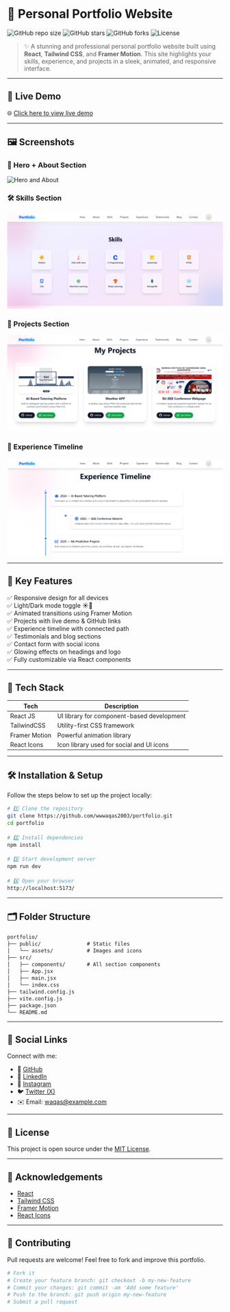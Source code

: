 # 🚀 Personal Portfolio Website

![GitHub repo size](https://img.shields.io/github/repo-size/wwwaqas2003/portfolio?color=blue&style=flat-square)
![GitHub stars](https://img.shields.io/github/stars/wwwaqas2003/portfolio?style=flat-square)
![GitHub forks](https://img.shields.io/github/forks/wwwaqas2003/portfolio?style=flat-square)
![License](https://img.shields.io/github/license/wwwaqas2003/portfolio?style=flat-square)

> ✨ A stunning and professional personal portfolio website built using **React**, **Tailwind CSS**, and **Framer Motion**. This site highlights your skills, experience, and projects in a sleek, animated, and responsive interface.

---

## 📸 Live Demo

🌐 [Click here to view live demo](https://waqas-portfolio.vercel.app/)

---

## 🖼️ Screenshots

### 🔷 Hero + About Section  
![Hero and About](./readme-assets/hero.png)

### 🛠️ Skills Section  
![Skills](./readme-assets/skills.png)

### 📂 Projects Section  
![Projects](./readme-assets/projects.png)

### 🧩 Experience Timeline  
![Experience](./readme-assets/Experience.png)

---

## 🧩 Key Features

✅ Responsive design for all devices  
✅ Light/Dark mode toggle ☀️🌙  
✅ Animated transitions using Framer Motion  
✅ Projects with live demo & GitHub links  
✅ Experience timeline with connected path  
✅ Testimonials and blog sections  
✅ Contact form with social icons  
✅ Glowing effects on headings and logo  
✅ Fully customizable via React components

---

## 🔧 Tech Stack

| Tech           | Description                                  |
|----------------|----------------------------------------------|
| React JS       | UI library for component-based development   |
| TailwindCSS    | Utility-first CSS framework                  |
| Framer Motion  | Powerful animation library                   |
| React Icons    | Icon library used for social and UI icons    |

---

## 🛠️ Installation & Setup

Follow the steps below to set up the project locally:

```bash
# 1️⃣ Clone the repository
git clone https://github.com/wwwaqas2003/portfolio.git
cd portfolio

# 2️⃣ Install dependencies
npm install

# 3️⃣ Start development server
npm run dev

# 4️⃣ Open your browser
http://localhost:5173/
```

---

## 🗂️ Folder Structure

```
portfolio/
├── public/               # Static files
│   └── assets/           # Images and icons
├── src/
│   ├── components/       # All section components
│   ├── App.jsx
│   ├── main.jsx
│   └── index.css
├── tailwind.config.js
├── vite.config.js
├── package.json
└── README.md
```

---

## 🔗 Social Links

Connect with me:

- 🔗 [GitHub](https://github.com/wwwaqas2003)
- 💼 [LinkedIn](https://www.linkedin.com/in/wwwaqas2003)
- 📸 [Instagram](https://instagram.com/ft.waqas)
- 🐦 [Twitter (X)](https://twitter.com/wibbly_scribbly)
- ✉️ Email: waqas@example.com

---

## 📜 License

This project is open source under the [MIT License](LICENSE).

---

## 🙌 Acknowledgements

- [React](https://react.dev/)
- [Tailwind CSS](https://tailwindcss.com/)
- [Framer Motion](https://www.framer.com/motion/)
- [React Icons](https://react-icons.github.io/react-icons/)

---

## 🧠 Contributing

Pull requests are welcome! Feel free to fork and improve this portfolio.

```bash
# Fork it
# Create your feature branch: git checkout -b my-new-feature
# Commit your changes: git commit -am 'Add some feature'
# Push to the branch: git push origin my-new-feature
# Submit a pull request
```
